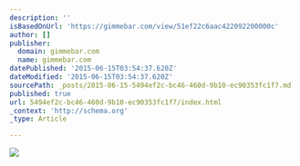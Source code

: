 ```yaml
---
description: ''
isBasedOnUrl: 'https://gimmebar.com/view/51ef22c6aac422092200000c'
author: []
publisher:
  domain: gimmebar.com
  name: gimmebar.com
datePublished: '2015-06-15T03:54:37.620Z'
dateModified: '2015-06-15T03:54:37.620Z'
sourcePath: _posts/2015-06-15-5494ef2c-bc46-460d-9b10-ec90353fc1f7.md
published: true
url: 5494ef2c-bc46-460d-9b10-ec90353fc1f7/index.html
_context: 'http://schema.org'
_type: Article

---
```

![](https://gimmebar-assets.s3.amazonaws.com/50ed328d679fa.png)